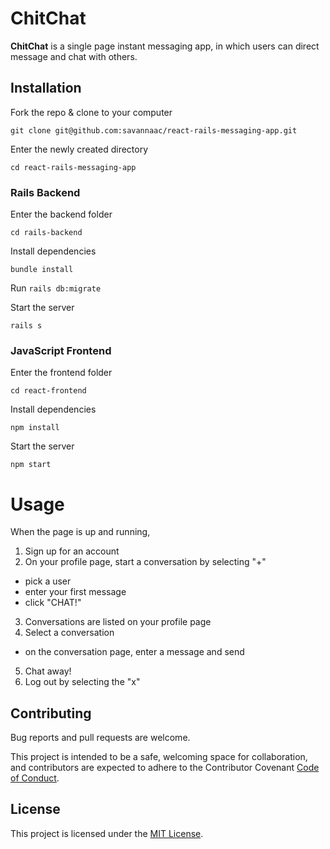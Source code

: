 # ChitChat

**ChitChat** is a single page instant messaging app, in which users can direct message and chat with others. 

## Installation
Fork the repo & clone to your computer

 `git clone git@github.com:savannaac/react-rails-messaging-app.git`

Enter the newly created directory

 `cd react-rails-messaging-app`

 ### Rails Backend
 Enter the backend folder 

  `cd rails-backend`

Install dependencies

 `bundle install`

Run `rails db:migrate`

Start the server

 `rails s`

### JavaScript Frontend
Enter the frontend folder

 `cd react-frontend`

Install dependencies

 `npm install`

Start the server

 `npm start`

# Usage
When the page is up and running, 

1. Sign up for an account 
2. On your profile page, start a conversation by selecting "+"
 - pick a user
 - enter your first message
 - click "CHAT!"
3. Conversations are listed on your profile page
4. Select a conversation
 - on the conversation page, enter a message and send
5. Chat away!
6. Log out by selecting the "x"

## Contributing
Bug reports and pull requests are welcome.

This project is intended to be a safe, welcoming space for collaboration, and contributors are expected to adhere to the Contributor Covenant [Code of Conduct](https://www.contributor-covenant.org/version/2/0/code_of_conduct/).

## License
This project is licensed under the [MIT License](https://www.mit.edu/~amini/LICENSE.md).
